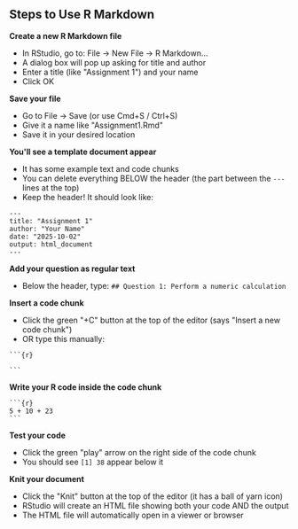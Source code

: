 
## Steps to Use R Markdown

**Create a new R Markdown file**
   - In RStudio, go to: File → New File → R Markdown...
   - A dialog box will pop up asking for title and author
   - Enter a title (like "Assignment 1") and your name
   - Click OK

**Save your file**
   - Go to File → Save (or use Cmd+S / Ctrl+S)
   - Give it a name like "Assignment1.Rmd"
   - Save it in your desired location

**You'll see a template document appear**
   - It has some example text and code chunks
   - You can delete everything BELOW the header (the part between the `---` lines at the top)
   - Keep the header! It should look like:
   ```
   ---
   title: "Assignment 1"
   author: "Your Name"
   date: "2025-10-02"
   output: html_document
   ---
   ```

**Add your question as regular text**
   - Below the header, type: `## Question 1: Perform a numeric calculation`

**Insert a code chunk**
   - Click the green "+C" button at the top of the editor (says "Insert a new code chunk")
   - OR type this manually:
   ````
   ```{r}
   
   ```
   ````

**Write your R code inside the code chunk**
   ````
   ```{r}
   5 + 10 + 23
   ```
   ````

**Test your code**
   - Click the green "play" arrow on the right side of the code chunk
   - You should see `[1] 38` appear below it

**Knit your document**
   - Click the "Knit" button at the top of the editor (it has a ball of yarn icon)
   - RStudio will create an HTML file showing both your code AND the output
   - The HTML file will automatically open in a viewer or browser
```
